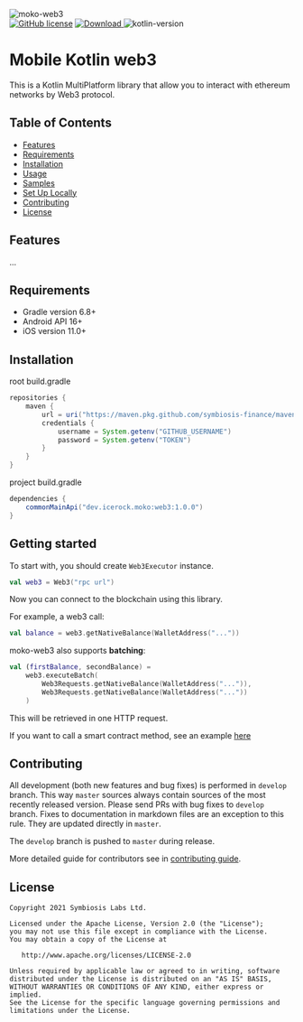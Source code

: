 ![moko-web3](https://user-images.githubusercontent.com/5010169/128702515-fc3928c7-d391-4234-9caa-15ab265cd7c1.png)  
[![GitHub license](https://img.shields.io/badge/license-Apache%20License%202.0-blue.svg?style=flat)](http://www.apache.org/licenses/LICENSE-2.0) [![Download](https://img.shields.io/maven-central/v/dev.icerock.moko/web3) ](https://repo1.maven.org/maven2/dev/icerock/moko/web3/) ![kotlin-version](https://kotlin-version.aws.icerock.dev/kotlin-version?group=dev.icerock.moko&name=web3)

# Mobile Kotlin web3
This is a Kotlin MultiPlatform library that allow you to interact with ethereum networks by Web3 protocol.

## Table of Contents
- [Features](#features)
- [Requirements](#requirements)
- [Installation](#installation)
- [Usage](#usage)
- [Samples](#samples)
- [Set Up Locally](#set-up-locally)
- [Contributing](#contributing)
- [License](#license)

## Features
...

## Requirements
- Gradle version 6.8+
- Android API 16+
- iOS version 11.0+

## Installation
root build.gradle  
```groovy
repositories {
    maven {
        url = uri("https://maven.pkg.github.com/symbiosis-finance/maven")
        credentials {
            username = System.getenv("GITHUB_USERNAME")
            password = System.getenv("TOKEN")
        }
    }
}
```

project build.gradle
```groovy
dependencies {
    commonMainApi("dev.icerock.moko:web3:1.0.0")
}
```

## Getting started

To start with, you should create `Web3Executor` instance.

```kotlin
val web3 = Web3("rpc url")
```

Now you can connect to the blockchain using this library. 

For example, a web3 call:

```kotlin
val balance = web3.getNativeBalance(WalletAddress("..."))
```

moko-web3 also supports **batching**:

```kotlin
val (firstBalance, secondBalance) = 
    web3.executeBatch(
        Web3Requests.getNativeBalance(WalletAddress("...")),
        Web3Requests.getNativeBalance(WalletAddress("..."))
    )
```

This will be retrieved in one HTTP request.

If you want to call a smart contract method, see an example [here](web3/src/commonMain/kotlin/dev.icerock.moko.web3/contract/param/README.md)

## Contributing
All development (both new features and bug fixes) is performed in `develop` branch. This way `master` sources always contain sources of the most recently released version. Please send PRs with bug fixes to `develop` branch. Fixes to documentation in markdown files are an exception to this rule. They are updated directly in `master`.

The `develop` branch is pushed to `master` during release.

More detailed guide for contributors see in [contributing guide](CONTRIBUTING.md).

## License
        
    Copyright 2021 Symbiosis Labs Ltd.
    
    Licensed under the Apache License, Version 2.0 (the "License");
    you may not use this file except in compliance with the License.
    You may obtain a copy of the License at
    
       http://www.apache.org/licenses/LICENSE-2.0
    
    Unless required by applicable law or agreed to in writing, software
    distributed under the License is distributed on an "AS IS" BASIS,
    WITHOUT WARRANTIES OR CONDITIONS OF ANY KIND, either express or implied.
    See the License for the specific language governing permissions and
    limitations under the License.
